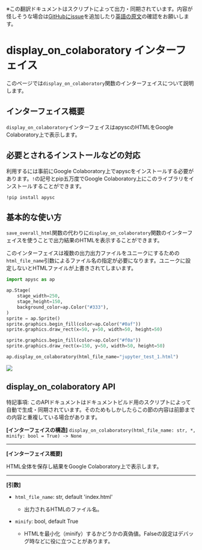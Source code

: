 <span class="inconspicuous-txt">※この翻訳ドキュメントはスクリプトによって出力・同期されています。内容が怪しそうな場合は<a href="https://github.com/simon-ritchie/apysc/issues" target="_blank">GitHubにissue</a>を追加したり[英語の原文](https://simon-ritchie.github.io/apysc/en/display_on_colaboratory.html)の確認をお願いします。</span>

# display_on_colaboratory インターフェイス

このページでは`display_on_colaboratory`関数のインターフェイスについて説明します。

## インターフェイス概要

`display_on_colaboratory`インターフェイスはapyscのHTMLをGoogle Colaboratory上で表示します。

## 必要とされるインストールなどの対応

利用するには事前にGoogle Colaboratory上でapyscをインストールする必要があります。`!`の記号とpip五万度でGoogle Colaboratory上にこのライブラリをインストールすることができます。

```
!pip install apysc
```

## 基本的な使い方

`save_overall_html`関数の代わりに`display_on_colaboratory`関数のインターフェイスを使うことで出力結果のHTMLを表示することができます。

このインターフェイスは複数の出力出力ファイルをユニークにするための`html_file_name`引数によるファイル名の指定が必要になります。ユニークに設定しないとHTMLファイルが上書きされてしまいます。

```py
import apysc as ap

ap.Stage(
    stage_width=250,
    stage_height=150,
    background_color=ap.Color("#333"),
)
sprite = ap.Sprite()
sprite.graphics.begin_fill(color=ap.Color("#0af"))
sprite.graphics.draw_rect(x=50, y=50, width=50, height=50)

sprite.graphics.begin_fill(color=ap.Color("#f0a"))
sprite.graphics.draw_rect(x=150, y=50, width=50, height=50)

ap.display_on_colaboratory(html_file_name="jupyter_test_1.html")
```

![](_static/colaboratory_interface.png)

## display_on_colaboratory API

<span class="inconspicuous-txt">特記事項: このAPIドキュメントはドキュメントビルド用のスクリプトによって自動で生成・同期されています。そのためもしかしたらこの節の内容は前節までの内容と重複している場合があります。</span>

**[インターフェイスの構造]** `display_on_colaboratory(html_file_name: str, *, minify: bool = True) -> None`<hr>

**[インターフェイス概要]**

HTML全体を保存し結果をGoogle Colaboratory上で表示します。<hr>

**[引数]**

- `html_file_name`: str, default 'index.html'
  - 出力されるHTMLのファイル名。

- `minify`: bool, default True
  - HTMLを最小化（minify）するかどうかの真偽値。Falseの設定はデバッグ時などに役に立つことがあります。